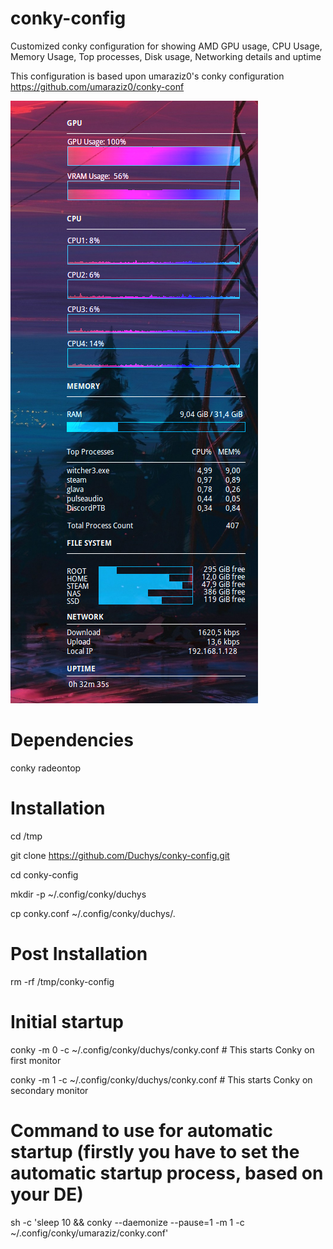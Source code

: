 # conky-config
Customized conky configuration for showing AMD GPU usage, CPU Usage, Memory Usage, Top processes, Disk usage, Networking details and uptime

This configuration is based upon umaraziz0's conky configuration https://github.com/umaraziz0/conky-conf

![example.png](https://raw.githubusercontent.com/duchys/conky-config/main/example.png)

# Dependencies
conky
radeontop

# Installation
cd /tmp

git clone https://github.com/Duchys/conky-config.git

cd conky-config

mkdir -p ~/.config/conky/duchys

cp conky.conf ~/.config/conky/duchys/.

# Post Installation
rm -rf /tmp/conky-config

# Initial startup
conky -m 0 -c ~/.config/conky/duchys/conky.conf # This starts Conky on first monitor

conky -m 1 -c ~/.config/conky/duchys/conky.conf # This starts Conky on secondary monitor

# Command to use for automatic startup (firstly you have to set the automatic startup process, based on your DE)
sh -c 'sleep 10 && conky --daemonize --pause=1 -m 1 -c ~/.config/conky/umaraziz/conky.conf'
